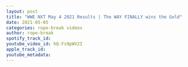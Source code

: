 ```yaml
---
layout: post
title: "WWE NXT May 4 2021 Results | The WAY FINALLY wins the Gold"
date: 2021-05-05
categories: rope-break videos
author: rope-break
spotify_track_id: 
youtube_video_id: hQ-Fs9pWV2I
apple_track_id: 
youtube_metadata: 
---
```

